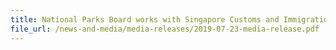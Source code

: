 ```yaml
---
title: National Parks Board works with Singapore Customs and Immigration & Checkpoints Authority to seize 11.9 tonnes of pangolin scales and 8.8 tonnes of elephant ivory
file_url: /news-and-media/media-releases/2019-07-23-media-release.pdf
---
```

